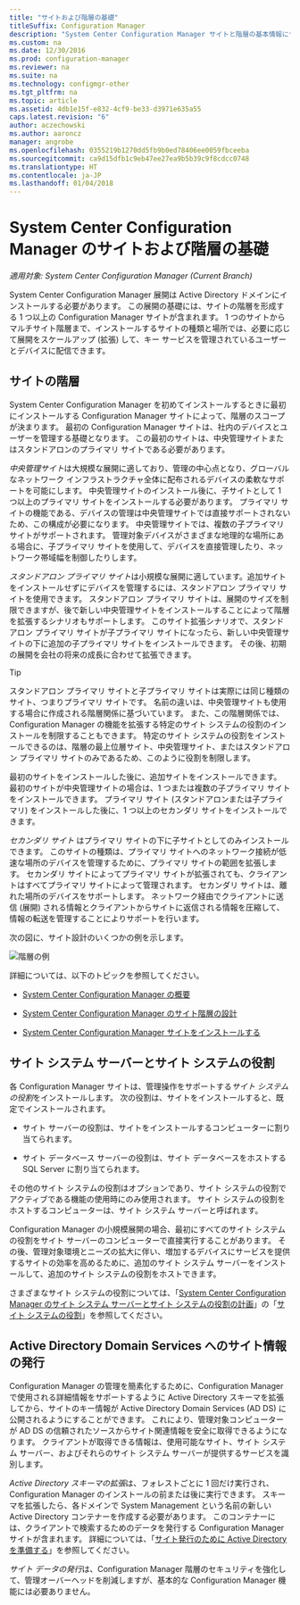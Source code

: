 ```yaml
---
title: "サイトおよび階層の基礎"
titleSuffix: Configuration Manager
description: "System Center Configuration Manager サイトと階層の基本情報について説明します。"
ms.custom: na
ms.date: 12/30/2016
ms.prod: configuration-manager
ms.reviewer: na
ms.suite: na
ms.technology: configmgr-other
ms.tgt_pltfrm: na
ms.topic: article
ms.assetid: 4db1e15f-e832-4cf9-be33-d3971e635a55
caps.latest.revision: "6"
author: aczechowski
ms.author: aaroncz
manager: angrobe
ms.openlocfilehash: 0355219b1270dd5fb9b0ed78406ee0059fbceeba
ms.sourcegitcommit: ca9d15dfb1c9eb47ee27ea9b5b39c9f8cdcc0748
ms.translationtype: HT
ms.contentlocale: ja-JP
ms.lasthandoff: 01/04/2018
---
```

# <a name="fundamentals-of-sites-and-hierarchies-for-system-center-configuration-manager"></a>System Center Configuration Manager のサイトおよび階層の基礎

*適用対象: System Center Configuration Manager (Current Branch)*

System Center Configuration Manager 展開は Active Directory ドメインにインストールする必要があります。 この展開の基礎には、サイトの階層を形成する 1 つ以上の Configuration Manager サイトが含まれます。 1 つのサイトからマルチサイト階層まで、インストールするサイトの種類と場所では、必要に応じて展開をスケールアップ (拡張) して、キー サービスを管理されているユーザーとデバイスに配信できます。

## <a name="hierarchies-of-sites"></a>サイトの階層
System Center Configuration Manager を初めてインストールするときに最初にインストールする Configuration Manager サイトによって、階層のスコープが決まります。 最初の Configuration Manager サイトは、社内のデバイスとユーザーを管理する基礎となります。 この最初のサイトは、中央管理サイトまたはスタンドアロンのプライマリ サイトである必要があります。  

 *中央管理サイト*は大規模な展開に適しており、管理の中心点となり、グローバルなネットワーク インフラストラクチャ全体に配布されるデバイスの柔軟なサポートを可能にします。 中央管理サイトのインストール後に、子サイトとして 1 つ以上のプライマリ サイトをインストールする必要があります。 プライマリ サイトの機能である、デバイスの管理は中央管理サイトでは直接サポートされないため、この構成が必要になります。 中央管理サイトでは、複数の子プライマリ サイトがサポートされます。 管理対象デバイスがさまざまな地理的な場所にある場合に、子プライマリ サイトを使用して、デバイスを直接管理したり、ネットワーク帯域幅を制御したりします。  

 *スタンドアロン プライマリ サイト*は小規模な展開に適しています。追加サイトをインストールせずにデバイスを管理するには、スタンドアロン プライマリ サイトを使用できます。 スタンドアロン プライマリ サイトは、展開のサイズを制限できますが、後で新しい中央管理サイトをインストールすることによって階層を拡張するシナリオもサポートします。 このサイト拡張シナリオで、スタンドアロン プライマリ サイトが子プライマリ サイトになったら、新しい中央管理サイトの下に追加の子プライマリ サイトをインストールできます。 その後、初期の展開を会社の将来の成長に合わせて拡張できます。  

> [!TIP]  
>  スタンドアロン プライマリ サイトと子プライマリ サイトは実際には同じ種類のサイト、つまりプライマリ サイトです。 名前の違いは、中央管理サイトも使用する場合に作成される階層関係に基づいています。 また、この階層関係では、Configuration Manager の機能を拡張する特定のサイト システムの役割のインストールを制限することもできます。 特定のサイト システムの役割をインストールできるのは、階層の最上位層サイト、中央管理サイト、またはスタンドアロン プライマリ サイトのみであるため、このように役割を制限します。  

 最初のサイトをインストールした後に、追加サイトをインストールできます。 最初のサイトが中央管理サイトの場合は、1 つまたは複数の子プライマリ サイトをインストールできます。 プライマリ サイト (スタンドアロンまたは子プライマリ) をインストールした後に、1 つ以上のセカンダリ サイトをインストールできます。  

 *セカンダリ サイト* はプライマリ サイトの下に子サイトとしてのみインストールできます。 このサイトの種類は、プライマリ サイトへのネットワーク接続が低速な場所のデバイスを管理するために、プライマリ サイトの範囲を拡張します。 セカンダリ サイトによってプライマリ サイトが拡張されても、クライアントはすべてプライマリ サイトによって管理されます。 セカンダリ サイトは、離れた場所のデバイスをサポートします。 ネットワーク経由でクライアントに送信 (展開) される情報とクライアントからサイトに返信される情報を圧縮して、情報の転送を管理することによりサポートを行います。  

 次の図に、サイト設計のいくつかの例を示します。  

 ![階層の例](media/Hierarchy_examples.png)  

 詳細については、以下のトピックを参照してください。  

-   [System Center Configuration Manager の概要](../../core/understand/introduction.md)  

-   [System Center Configuration Manager のサイト階層の設計](../../core/plan-design/hierarchy/design-a-hierarchy-of-sites.md)  

-   [System Center Configuration Manager サイトをインストールする](/sccm/core/servers/deploy/install/installing-sites)  

## <a name="site-system-servers-and-site-system-roles"></a>サイト システム サーバーとサイト システムの役割  
 各 Configuration Manager サイトは、管理操作をサポートする*サイト システムの役割*をインストールします。 次の役割は、サイトをインストールすると、既定でインストールされます。

-   サイト サーバーの役割は、サイトをインストールするコンピューターに割り当てられます。

-   サイト データベース サーバーの役割は、サイト データベースをホストする SQL Server に割り当てられます。

その他のサイト システムの役割はオプションであり、サイト システムの役割でアクティブである機能の使用時にのみ使用されます。 サイト システムの役割をホストするコンピューターは、サイト システム サーバーと呼ばれます。  

 Configuration Manager の小規模展開の場合、最初にすべてのサイト システムの役割をサイト サーバーのコンピューターで直接実行することがあります。 その後、管理対象環境とニーズの拡大に伴い、増加するデバイスにサービスを提供するサイトの効率を高めるために、追加のサイト システム サーバーをインストールして、追加のサイト システムの役割をホストできます。  

 さまざまなサイト システムの役割については、「[System Center Configuration Manager のサイト システム サーバーとサイト システムの役割の計画](../../core/plan-design/hierarchy/plan-for-site-system-servers-and-site-system-roles.md)」の「[サイト システムの役割](../../core/plan-design/hierarchy/plan-for-site-system-servers-and-site-system-roles.md#bkmk_planroles)」を参照してください。

## <a name="publishing-site-information-to-active-directory-domain-services"></a>Active Directory Domain Services へのサイト情報の発行  
 Configuration Manager の管理を簡素化するために、Configuration Manager で使用される詳細情報をサポートするように Active Directory スキーマを拡張してから、サイトのキー情報が Active Directory Domain Services (AD DS) に公開されるようにすることができます。 これにより、管理対象コンピューターが AD DS の信頼されたソースからサイト関連情報を安全に取得できるようになります。 クライアントが取得できる情報は、使用可能なサイト、サイト システム サーバー、およびそれらのサイト システム サーバーが提供するサービスを識別します。  

 *Active Directory スキーマの拡張*は、フォレストごとに 1 回だけ実行され、Configuration Manager のインストールの前または後に実行できます。   スキーマを拡張したら、各ドメインで System Management という名前の新しい Active Directory コンテナーを作成する必要があります。 このコンテナーには、クライアントで検索するためのデータを発行する Configuration Manager サイトが含まれます。 詳細については、「[サイト発行のために Active Directory を準備する](../../core/plan-design/network/extend-the-active-directory-schema.md)」を参照してください。  

 *サイト データの発行*は、Configuration Manager 階層のセキュリティを強化して、管理オーバーヘッドを削減しますが、基本的な Configuration Manager 機能には必要ありません。  
